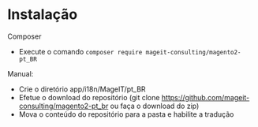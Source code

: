 # Instalação
Composer
- Execute o comando `composer require mageit-consulting/magento2-pt_BR`

Manual:
- Crie o diretório app/i18n/MageIT/pt_BR
- Efetue o download do repositório (git clone https://github.com/mageit-consulting/magento2-pt_br ou faça o download do zip)
- Mova o conteúdo do repositório para a pasta e habilite a tradução
